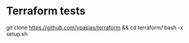 # Terraform tests

git clone https://github.com/vpasias/terraform && cd terraform/
bash -x setup.sh
